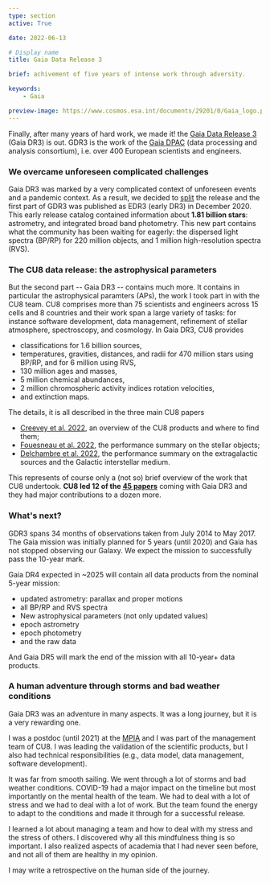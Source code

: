 ```yaml
---
type: section
active: True

date: 2022-06-13

# Display name
title: Gaia Data Release 3

brief: achivement of five years of intense work through adversity.

keywords:
    - Gaia

preview-image: https://www.cosmos.esa.int/documents/29201/0/Gaia_logo.png/62960d22-cdd9-02a2-c9d0-1bda19ab67cf?t=1607347628590
---
```


Finally, after many years of hard work, we made it! the [Gaia Data Release 3](https://www.cosmos.esa.int/web/gaia/data-release-3) (Gaia DR3) is out. GDR3 is the work of the [Gaia DPAC](https://www.cosmos.esa.int/web/gaia/dpac/consortium) (data processing and analysis consortium), i.e. over 400 European scientists and engineers.

### We overcame unforeseen complicated challenges

Gaia DR3 was marked by a very complicated context of unforeseen events and a pandemic context.
As a result, we decided to [split](https://www.cosmos.esa.int/web/gaia/news-2019#GaiaDR3Announcement) the release and the first part of GDR3 was published as EDR3 (early DR3) in December 2020.  This early release catalog contained information about **1.81 billion stars**: astrometry, and integrated broad band photometry.
This new part contains what the community has been waiting for eagerly: the dispersed light spectra (BP/RP) for 220 million objects, and 1 million high-resolution spectra (RVS).

### The CU8 data release: the astrophysical parameters

But the second part -- Gaia DR3 -- contains much more. It contains in particular the astrophysical paramters (APs), the work I took part in with the CU8 team. CU8 comprises more than 75 scientists and engineers across 15 cells and 8 countries and their work span a large variety of tasks: for instance software development, data management, refinement of stellar atmosphere, spectroscopy, and cosmology. In Gaia DR3, CU8 provides

* classifications for 1.6 billion sources,
* temperatures, gravities, distances, and radii for 470 million stars using BP/RP, and for 6 million using RVS,
* 130 million ages and masses,
* 5 million chemical abundances,
* 2 million chromospheric activity indices rotation velocities,
* and extinction maps.

The details, it is all described in the three main CU8 papers

* [Creevey et al. 2022](), an overview of the CU8 products and where to find them;
* [Fouesneau et al. 2022](), the performance summary on the stellar objects;
* [Delchambre et al. 2022](), the performance summary on the extragalactic sources and the Galactic interstellar medium.

This represents of course only a (not so) brief overview of the work that CU8 undertook.
**CU8 led 12 of the [45 papers](https://www.cosmos.esa.int/web/gaia/dr3-papers)** coming with Gaia DR3 and they had major contributions to a dozen more.


### What's next?

GDR3 spans 34 months of observations taken from July 2014 to May 2017.
The Gaia mission was initially planned for 5 years (until 2020) and Gaia has not stopped observing our Galaxy. We expect the mission to successfully pass the 10-year mark.

Gaia DR4 expected in ~2025 will contain all data products from the nominal 5-year mission:

* updated astrometry: parallax and proper motions
* all BP/RP and RVS spectra
* New astrophysical parameters (not only updated values)
* epoch astrometry
* epoch photometry
* and the raw data

And Gaia DR5 will mark the end of the mission with all 10-year+ data products.

### A human adventure through storms and bad weather conditions

Gaia DR3 was an adventure in many aspects. It was a long journey, but it is a very rewarding one.

I was a postdoc (until 2021) at the [MPIA](https://www.mpia-hd.mpg.de/) and I was part of the management team of CU8. I was leading the validation of the scientific products, but I also had technical responsibilities (e.g., data model, data management, software development).

It was far from smooth sailing. We went through a lot of storms and bad weather conditions. COVID-19 had a major impact on the timeline but most importantly on the mental health of the team. We had to deal with a lot of stress and we had to deal with a lot of work. But the team found the energy to adapt to the conditions and made it through for a successful release.

I learned a lot about managing a team and how to deal with my stress and the stress of others. I discovered why all this mindfulness thing is so important. I also realized aspects of academia that I had never seen before, and not all of them are healthy in my opinion.

I may write a retrospective on the human side of the journey.
